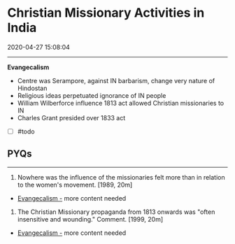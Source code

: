 # Christian Missionary Activities in India

2020-04-27 15:08:04


---

**Evangecalism**

- Centre was Serampore, against IN barbarism, change very nature of Hindostan
- Religious ideas perpetuated ignorance of IN people
- William Wilberforce influence 1813 act allowed Christian missionaries to IN
- Charles Grant presided over 1833 act
- [ ] #todo

## PYQs

---

1. Nowhere was the influence of the missionaries felt more than in relation to the women's movement. [1989, 20m]
- [Evangecalism -](onenote:[[Christian]]%20Missionary%20Activities%20in%20India&section-id={B79FD829-FA0F-426F-B425-A852F19A4727}&page-id={B0E7347F-0F82-4DEA-AD97-FB54B3918FFC}&object-id={A2F877CD-9FD4-4D46-A3B8-6D15CE609E13}&11&base-path=https://d.docs.live.net/bbc8be5bd337910c/Documents/History%20Optional/Modern%20History/Part%20I/Social%5eJ%20Cultural%20Dev.one) more content needed

1. The Christian Missionary propaganda from 1813 onwards was "often insensitive and
wounding." Comment. [1999, 20m]
- [Evangecalism -](onenote:[[Christian]]%20Missionary%20Activities%20in%20India&section-id={B79FD829-FA0F-426F-B425-A852F19A4727}&page-id={B0E7347F-0F82-4DEA-AD97-FB54B3918FFC}&object-id={A2F877CD-9FD4-4D46-A3B8-6D15CE609E13}&11&base-path=https://d.docs.live.net/bbc8be5bd337910c/Documents/History%20Optional/Modern%20History/Part%20I/Social%5eJ%20Cultural%20Dev.one) more content needed
